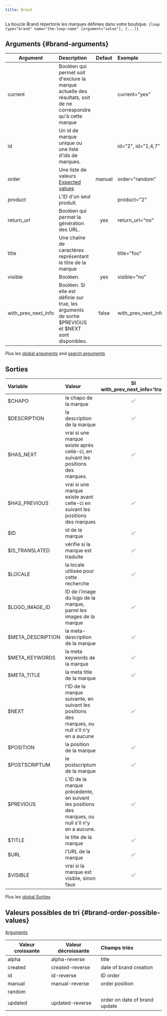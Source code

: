 ```yaml
---
title: Brand
---
```


La boucle Brand répertorie les marques définies dans votre boutique.
`{loop type="brand" name="the-loop-name" [argument="value"], [...]}`

## Arguments {#brand-arguments}

| Argument            | Description                                                                                                   | Defaut | Exemple                   |
|---------------------|:--------------------------------------------------------------------------------------------------------------|:------:|:--------------------------|
| current             | Booléen qui permet soit d'exclure la marque actuelle des résultats, soit de ne correspondre qu'à cette marque |        | current="yes"             |
| id                  | Un id de marque unique ou une liste d'ids de marques.                                                         |        | id="2", id="1,4,7"        |
| order               | Une liste de valeurs <br/> [Expected values](#brand-order-possible-values)                                    | manual | order="random"            |
| product             | L'ID d'un seul produit.                                                                                       |        | product="2"               |
| return_url          | Booléen qui permet la génération des URL.                                                                     |  yes   | return_url="no"           |
| title               | Une chaîne de caractères représentant le titre de la marque                                                   |        | title="foo"               |
| visible             | Booléen.                                                                                                      |  yes   | visible="no"              |
| with_prev_next_info | Booléen. Si elle est définie sur true, les arguments de sortie $PREVIOUS et $NEXT sont disponibles.           | false  | with_prev_next_info="yes" |

Plus les [global arguments](./global_arguments) and [search arguments](./search_arguments)

## Sorties

| Variable          | Valeur                                                                                            | SI with_prev_next_info='true' | Si with_prev_next_info='false' |
|:------------------|:--------------------------------------------------------------------------------------------------|:-----------------------------:|:------------------------------:|
| $CHAPO            | le chapo de la marque                                                                             |               ✅               |               ✅                |
| $DESCRIPTION      | la description de la marque                                                                       |               ✅               |               ✅                |
| $HAS_NEXT         | vrai si une marque existe après celle-ci, en suivant les positions des marques.                   |               ✅               |               🚫               |
| $HAS_PREVIOUS     | vrai si une marque existe avant celle-ci en suivant les positions des marques                     |               ✅               |               🚫               |
| $ID               | id de la marque                                                                                   |               ✅               |               ✅                |
| $IS_TRANSLATED    | vérifie si la marque est traduite                                                                 |               ✅               |               ✅                |
| $LOCALE           | la locale utilisée pour cette recherche                                                           |               ✅               |               ✅                |
| $LOGO_IMAGE_ID    | ID de l'image du logo de la marque, parmi les images de la marque                                 |               ✅               |               ✅                |
| $META_DESCRIPTION | la meta-description de la marque                                                                  |               ✅               |               ✅                |
| $META_KEYWORDS    | la meta keywords de la marque                                                                     |               ✅               |               ✅                |
| $META_TITLE       | la meta title de la marque                                                                        |               ✅               |               ✅                |
| $NEXT             | l'ID de la marque suivante, en suivant les positions des marques, ou null s'il n'y en a aucune    |               ✅               |               🚫               |
| $POSITION         | la position de la marque                                                                          |               ✅               |               ✅                |
| $POSTSCRIPTUM     | le postscriptum de la marque                                                                      |               ✅               |               ✅                |
| $PREVIOUS         | L'ID de la marque précédente, en suivant les positions des marques, ou null s'il n'y en a aucune. |               ✅               |               🚫               |
| $TITLE            | le title de la marque                                                                             |               ✅               |               ✅                |
| $URL              | l'URL de la marque                                                                                |               ✅               |               ✅                |
| $VISIBLE          | vrai si la marque est visible, sinon faux                                                         |               ✅               |               ✅                |

Plus les [global Sorties](./global_Sorties)

## Valeurs possibles de tri {#brand-order-possible-values}
[Arguments](#brand-arguments)

| Valeur croissante | Valeur décroissante | Champs triés                  |
|-------------------|---------------------|:------------------------------|
| alpha             | alpha-reverse       | title                         |
| created           | created-reverse     | date of brand creation        |
| id                | id-reverse          | ID order                      |
| manual            | manual-reverse      | order position                |
| random            |                     |                               |
| updated           | updated-reverse     | order on date of brand update |
